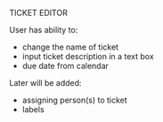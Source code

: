 TICKET EDITOR

User has ability to:
- change the name of ticket
- input ticket description in a text box
- due date from calendar

Later will be added:
- assigning person(s) to ticket
- labels
